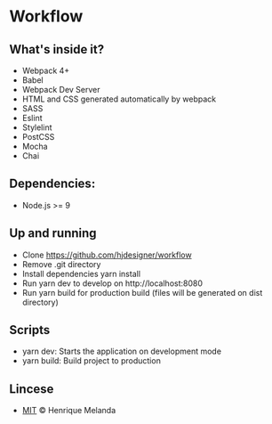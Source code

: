 # Workflow

## What's inside it?

 - Webpack 4+
 - Babel
 - Webpack Dev Server
 - HTML and CSS generated automatically by webpack
 - SASS
 - Eslint
 - Stylelint
 - PostCSS
 - Mocha
 - Chai

## Dependencies:
 - Node.js >= 9

## Up and running
 - Clone https://github.com/hjdesigner/workflow
 - Remove .git directory
 - Install dependencies yarn install
 - Run yarn dev to develop on http://localhost:8080
 - Run yarn build for production build (files will be generated on dist directory)

## Scripts 
 - yarn dev: Starts the application on development mode
 - yarn build: Build project to production

## Lincese
 - [MIT](https://github.com/hjdesigner/licenses/blob/master/MIT-LICENSE.md) &copy; Henrique Melanda
